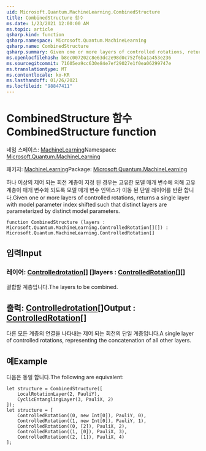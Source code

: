 ```yaml
---
uid: Microsoft.Quantum.MachineLearning.CombinedStructure
title: CombinedStructure 함수
ms.date: 1/23/2021 12:00:00 AM
ms.topic: article
qsharp.kind: function
qsharp.namespace: Microsoft.Quantum.MachineLearning
qsharp.name: CombinedStructure
qsharp.summary: Given one or more layers of controlled rotations, returns a single layer with model parameter index shifted such that distinct layers are parameterized by distinct model parameters.
ms.openlocfilehash: b8ec007202c8e63dc2e98d0c752f6ba1a453e236
ms.sourcegitcommit: 71605ea9cc630e84e7ef29027e1f0ea06299747e
ms.translationtype: MT
ms.contentlocale: ko-KR
ms.lasthandoff: 01/26/2021
ms.locfileid: "98847411"
---
```

# <a name="combinedstructure-function"></a><span data-ttu-id="462a4-102">CombinedStructure 함수</span><span class="sxs-lookup"><span data-stu-id="462a4-102">CombinedStructure function</span></span>

<span data-ttu-id="462a4-103">네임 스페이스: [MachineLearning](xref:Microsoft.Quantum.MachineLearning)</span><span class="sxs-lookup"><span data-stu-id="462a4-103">Namespace: [Microsoft.Quantum.MachineLearning](xref:Microsoft.Quantum.MachineLearning)</span></span>

<span data-ttu-id="462a4-104">패키지: [MachineLearning](https://nuget.org/packages/Microsoft.Quantum.MachineLearning)</span><span class="sxs-lookup"><span data-stu-id="462a4-104">Package: [Microsoft.Quantum.MachineLearning](https://nuget.org/packages/Microsoft.Quantum.MachineLearning)</span></span>


<span data-ttu-id="462a4-105">하나 이상의 제어 되는 회전 계층이 지정 된 경우는 고유한 모델 매개 변수에 의해 고유 계층이 매개 변수화 되도록 모델 매개 변수 인덱스가 이동 된 단일 레이어를 반환 합니다.</span><span class="sxs-lookup"><span data-stu-id="462a4-105">Given one or more layers of controlled rotations, returns a single layer with model parameter index shifted such that distinct layers are parameterized by distinct model parameters.</span></span>

```qsharp
function CombinedStructure (layers : Microsoft.Quantum.MachineLearning.ControlledRotation[][]) : Microsoft.Quantum.MachineLearning.ControlledRotation[]
```


## <a name="input"></a><span data-ttu-id="462a4-106">입력</span><span class="sxs-lookup"><span data-stu-id="462a4-106">Input</span></span>

### <a name="layers--controlledrotation"></a><span data-ttu-id="462a4-107">레이어: [Controlledrotation](xref:Microsoft.Quantum.MachineLearning.ControlledRotation)[] []</span><span class="sxs-lookup"><span data-stu-id="462a4-107">layers : [ControlledRotation](xref:Microsoft.Quantum.MachineLearning.ControlledRotation)[][]</span></span>

<span data-ttu-id="462a4-108">결합할 계층입니다.</span><span class="sxs-lookup"><span data-stu-id="462a4-108">The layers to be combined.</span></span>



## <a name="output--controlledrotation"></a><span data-ttu-id="462a4-109">출력: [Controlledrotation](xref:Microsoft.Quantum.MachineLearning.ControlledRotation)[]</span><span class="sxs-lookup"><span data-stu-id="462a4-109">Output : [ControlledRotation](xref:Microsoft.Quantum.MachineLearning.ControlledRotation)[]</span></span>

<span data-ttu-id="462a4-110">다른 모든 계층의 연결을 나타내는 제어 되는 회전의 단일 계층입니다.</span><span class="sxs-lookup"><span data-stu-id="462a4-110">A single layer of controlled rotations, representing the concatenation of all other layers.</span></span>

## <a name="example"></a><span data-ttu-id="462a4-111">예</span><span class="sxs-lookup"><span data-stu-id="462a4-111">Example</span></span>

<span data-ttu-id="462a4-112">다음은 동일 합니다.</span><span class="sxs-lookup"><span data-stu-id="462a4-112">The following are equivalent:</span></span>

```qsharp
let structure = CombinedStructure([
    LocalRotationLayer(2, PauliY),
    CyclicEntanglingLayer(3, PauliX, 2)
]);
let structure = [
    ControlledRotation((0, new Int[0]), PauliY, 0),
    ControlledRotation((1, new Int[0]), PauliY, 1),
    ControlledRotation((0, [2]), PauliX, 2),
    ControlledRotation((1, [0]), PauliX, 3),
    ControlledRotation((2, [1]), PauliX, 4)
];
```